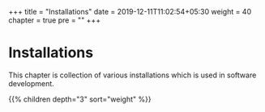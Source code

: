 +++
title = "Installations"
date = 2019-12-11T11:02:54+05:30
weight = 40
chapter = true
pre = "<b></b>"
+++

<!-- ### Chapter 3 -->

# Installations

This chapter is collection of various installations which is used in software development.

{{% children depth="3" sort="weight" %}}
